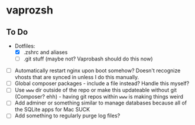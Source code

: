 vaprozsh
========

## To Do

- Dotfiles:
    - [x] .zshrc and aliases
    - [ ] .git stuff (maybe not? Vaprobash should do this now)
- [ ] Automatically restart nginx upon boot somehow? Doesn't recognize vhosts that are synced in unless I do this manually.
- [ ] Global composer packages - include a file instead? Handle this myself?
- [ ] Use `www` dir outside of the repo or make this updateable without git (Composer? ehh) - having git repos within `www` is making things weird
- [ ] Add adminer or something similar to manage databases because all of the SQLite apps for Mac SUCK
- [ ] Add something to regularly purge log files?
